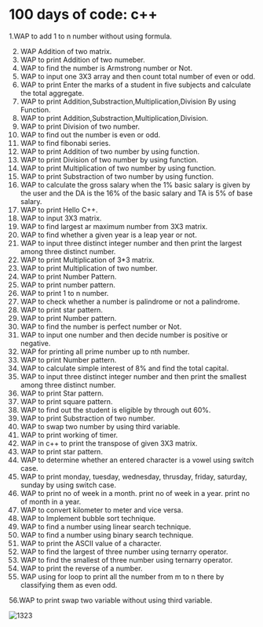 # 100 days of code: c++



1.WAP to add 1 to n number without using formula.

2. WAP Addition of two matrix.
3. WAP to print Addition of two numeber.
4. WAP to find the number is Armstrong number or Not.
5. WAP to input one 3X3 array and then count total number of even or odd.
6. WAP to print Enter the marks of a student in five subjects and calculate the total aggregate.
7. WAP to print Addition,Substraction,Multiplication,Division By using Function.
8. WAP to print Addition,Substraction,Multiplication,Division.
9. WAP to print Division of two number.
10. WAP to find out the number is even or odd.
11. WAP to find fibonabi series.
12. WAP to print Addition of two number by using function.
13. WAP to print Division of two number by using function.
14. WAP to print Multiplication of two number by using function.
15. WAP to print Substraction of two number by using function.
16. WAP to calculate the gross salary when the 1% basic salary is given by 
    the user and the DA is the 16% of the basic salary and TA is 5% of base salary.
17. WAP to print Hello C++.
18. WAP to input 3X3 matrix.
19. WAP to find largest ar maximum number from 3X3 matrix.
20.  WAP to find whether a given year is a leap year or not.
21.  WAP to input three distinct integer number and then print the largest among three distinct number.
22. WAP to print Multiplication of 3*3 matrix.
23. WAP to print Multiplication of two number.
24. WAP to print Number Pattern.
25. WAP to print number pattern.
26. WAP to print 1 to n number.
27. WAP to check whether a number is palindrome or not a palindrome.
28. WAP to print star pattern.
29. WAP to print Number pattern.
30. WAP to find the number is perfect number or Not.
31. WAP to input one number and then decide number is positive or negative.
32. WAP for printing all prime number up to nth number.
33. WAP to print Number pattern.
34. WAP to calculate simple interest of 8% and find the total capital.
35.  WAP to input three distinct integer number and then print the smallest among three distinct number.
36. WAP to print Star pattern.
37. WAP to print square pattern.
38. WAP to find out the student is eligible by through out 60%.
39. WAP to print Substraction of two number.
40. WAP to swap two number by using third variable.
41. WAP to print working of timer.
42. WAP in c++ to print the transpose of given 3X3 matrix.
43. WAP to print star pattern.
44. WAP to determine whether an entered character is a vowel using switch case.
45. WAP to print monday, tuesday, wednesday, thrusday, friday, saturday, sunday by using switch case.
46. WAP to print no of week in a month.
           print no of week in a year.
           print no of month in a year.
47. WAP to convert kilometer to meter and vice versa.
48. WAP to Implement bubble sort technique.
49. WAP to find a number using linear search technique.
50. WAP to find a number using binary search technique.
51. WAP to print the ASCII value of a character.
52. WAP to find the largest of three number using ternarry operator.
53. WAP to find the smallest of three number using ternarry operator.
54. WAP to print the reverse of a number.
55. WAP using for loop to print all the number from m to n there by classifying them as even odd.

56.WAP to print swap two variable without using third variable.



![1323](https://user-images.githubusercontent.com/72095437/174542373-0d239552-11c4-4e25-bcdc-1f85132f0242.png)
